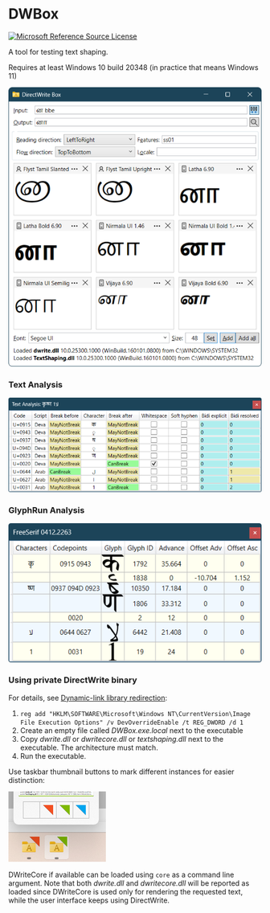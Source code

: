 # DWBox

[![Microsoft Reference Source License](https://img.shields.io/badge/license-MS--RSL-%23373737)](https://referencesource.microsoft.com/license.html)

A tool for testing text shaping. 

Requires at least Windows 10 build 20348 (in practice that means Windows 11)

![DWBox](DWBox.png)

### Text Analysis

![Text Analysis](TextAnalysis.png)

### GlyphRun Analysis

![GlyphRun Analysis](GlyphRun.png)

### Using private DirectWrite binary

For details, see [Dynamic-link library redirection](https://learn.microsoft.com/en-us/windows/win32/dlls/dynamic-link-library-redirection):

1. `reg add "HKLM\SOFTWARE\Microsoft\Windows NT\CurrentVersion\Image File Execution Options" /v DevOverrideEnable /t REG_DWORD /d 1`
2. Create an empty file called _DWBox.exe.local_ next to the executable
3. Copy _dwrite.dll_ or _dwritecore.dll_ or _textshaping.dll_ next to the executable. The architecture must match.
4. Run the executable. 

Use taskbar thumbnail buttons to mark different instances for easier distinction:

![Thumbnail buttons](Taskbar.png)

DWriteCore if available can be loaded using `core` as a command line argument.
Note that both _dwrite.dll_ and _dwritecore.dll_ will be reported as loaded since DWriteCore is used only for rendering the requested text, while the user interface keeps using DirectWrite.